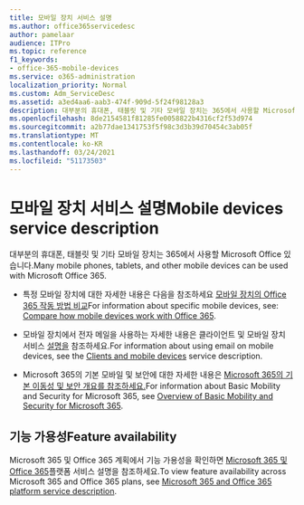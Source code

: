 ```yaml
---
title: 모바일 장치 서비스 설명
ms.author: office365servicedesc
author: pamelaar
audience: ITPro
ms.topic: reference
f1_keywords:
- office-365-mobile-devices
ms.service: o365-administration
localization_priority: Normal
ms.custom: Adm_ServiceDesc
ms.assetid: a3ed4aa6-aab3-474f-909d-5f24f98128a3
description: 대부분의 휴대폰, 태블릿 및 기타 모바일 장치는 365에서 사용할 Microsoft Office 있습니다.
ms.openlocfilehash: 8de2154581f81285fe0058822b4316cf2f53d974
ms.sourcegitcommit: a2b77dae1341753f5f98c3d3b39d70454c3ab05f
ms.translationtype: MT
ms.contentlocale: ko-KR
ms.lasthandoff: 03/24/2021
ms.locfileid: "51173503"
---
```

# <a name="mobile-devices-service-description"></a><span data-ttu-id="6a0d9-103">모바일 장치 서비스 설명</span><span class="sxs-lookup"><span data-stu-id="6a0d9-103">Mobile devices service description</span></span>

<span data-ttu-id="6a0d9-104">대부분의 휴대폰, 태블릿 및 기타 모바일 장치는 365에서 사용할 Microsoft Office 있습니다.</span><span class="sxs-lookup"><span data-stu-id="6a0d9-104">Many mobile phones, tablets, and other mobile devices can be used with Microsoft Office 365.</span></span> 
  
- <span data-ttu-id="6a0d9-105">특정 모바일 장치에 대한 자세한 내용은 다음을 참조하세요 [모바일 장치의 Office 365 작동 방법 비교](https://go.microsoft.com/fwlink/p/?LinkId=282337)</span><span class="sxs-lookup"><span data-stu-id="6a0d9-105">For information about specific mobile devices, see: [Compare how mobile devices work with Office 365](https://go.microsoft.com/fwlink/p/?LinkId=282337).</span></span>
    
- <span data-ttu-id="6a0d9-106">모바일 장치에서 전자 메일을 사용하는 자세한 내용은 클라이언트 및 모바일 장치 서비스 [설명을](../exchange-online-service-description/clients-and-mobile-devices.md) 참조하세요.</span><span class="sxs-lookup"><span data-stu-id="6a0d9-106">For information about using email on mobile devices, see the [Clients and mobile devices](../exchange-online-service-description/clients-and-mobile-devices.md) service description.</span></span> 
    
- <span data-ttu-id="6a0d9-107">Microsoft 365의 기본 모바일 및 보안에 대한 자세한 내용은 [Microsoft 365의 기본 이동성 및 보안 개요를 참조하세요.](/microsoft-365/admin/basic-mobility-security/overview)</span><span class="sxs-lookup"><span data-stu-id="6a0d9-107">For information about Basic Mobility and Security for Microsoft 365, see [Overview of Basic Mobility and Security for Microsoft 365](/microsoft-365/admin/basic-mobility-security/overview).</span></span>
    
## <a name="feature-availability"></a><span data-ttu-id="6a0d9-108">기능 가용성</span><span class="sxs-lookup"><span data-stu-id="6a0d9-108">Feature availability</span></span>

<span data-ttu-id="6a0d9-109">Microsoft 365 및 Office 365 계획에서 기능 가용성을 확인하면 [Microsoft 365 및 Office 365](office-365-platform-service-description.md)플랫폼 서비스 설명을 참조하세요.</span><span class="sxs-lookup"><span data-stu-id="6a0d9-109">To view feature availability across Microsoft 365 and Office 365 plans, see [Microsoft 365 and Office 365 platform service description](office-365-platform-service-description.md).</span></span>
